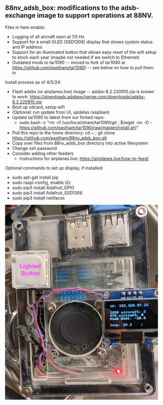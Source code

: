 <h2>88nv_adsb_box: modifications to the adsb-exchange image to support operations at 88NV.</h2>

Files in here enable:
- Logging of all aircraft seen at 1/5 Hz
- Support for a small OLED (SSD1306) display that shows system status and IP address
- Support for an illuminated button that allows easy reset of the wifi setup to stock each year (maybe not needed if we switch to Ethernet)
- Outdated mods to tar1090 -- moved to fork of tar1090 at https://github.com/eastham/tar1090) -- see below on how to pull them in

Install process as of 4/5/24:
- Flash adsbx (or airplanes.live) image -- adsbx-8.2.220910.zip is known to work: https://downloads.adsbexchange.com/downloads/adsbx-8.2.220910.zip
- Boot up sdcard, setup wifi
- (Optional: run update from UI, updates raspbian)
- Update tar1090 to latest from our forked repo:
  - sudo bash -c "rm -rf /usr/local/share/tar1090/git ;  $(wget -nv -O - https://github.com/eastham/tar1090/raw/master/install.sh)"
- Pull this repo to the home directory: cd ~ ; git clone https://github.com/eastham/88nv_adsb_box.git
- Copy over files from 88nv_adsb_box directory into active filesystem 
- Change ssh password
- Consider adding other feeders
  - instructions for airplanes.live: https://airplanes.live/how-to-feed/


Optional commands to set up display, if installed:
- sudo apt-get install pip
- sudo raspi-config, enable i2c
- sudo pip3 install Adafruit_GPIO
- sudo pip3 install Adafruit_SSD1306
- sudo pip3 install netifaces

![Image of device](adsb_box.jpg?raw=true "Image of Device")
